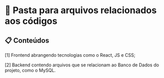 # 📁 Pasta para arquivos relacionados aos códigos

## 📋 Conteúdos

[1] Frontend abrangendo tecnologias como o React, JS e CSS;

[2] Backend contendo arquivos que se relacionam ao Banco de Dados do projeto, como o MySQL.

